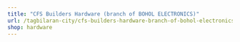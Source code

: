 ```yaml
---
title: "CFS Builders Hardware (branch of BOHOL ELECTRONICS)"
url: /tagbilaran-city/cfs-builders-hardware-branch-of-bohol-electronics/
shop: hardware
---
```

